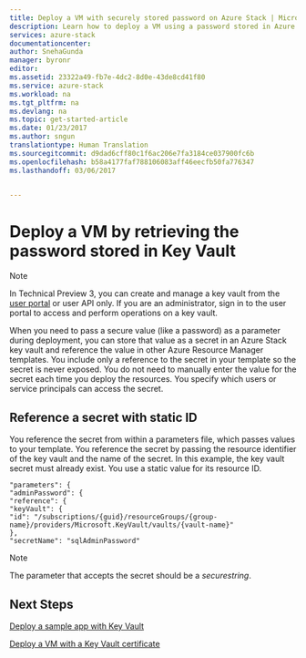 ```yaml
---
title: Deploy a VM with securely stored password on Azure Stack | Microsoft Docs
description: Learn how to deploy a VM using a password stored in Azure Stack Key Vault
services: azure-stack
documentationcenter: 
author: SnehaGunda
manager: byronr
editor: 
ms.assetid: 23322a49-fb7e-4dc2-8d0e-43de8cd41f80
ms.service: azure-stack
ms.workload: na
ms.tgt_pltfrm: na
ms.devlang: na
ms.topic: get-started-article
ms.date: 01/23/2017
ms.author: sngun
translationtype: Human Translation
ms.sourcegitcommit: d9dad6cff80c1f6ac206e7fa3184ce037900fc6b
ms.openlocfilehash: b58a4177faf788106083aff46eecfb50fa776347
ms.lasthandoff: 03/06/2017


---
```

# <a name="deploy-a-vm-by-retrieving-the-password-stored-in-key-vault"></a>Deploy a VM by retrieving the password stored in Key Vault

> [!NOTE]
> In Technical Preview 3, you can create and manage a key vault from the [user portal](azure-stack-manage-portals.md#the-user-portal) or user API only. If you are an administrator, sign in to the user portal to access and perform operations on a key vault.

When you need to pass a secure value (like a password) as a parameter during deployment, you can store that value as a secret in an Azure Stack key vault and reference the value in other Azure Resource Manager templates. You include only a reference to the secret in your template so the secret is never exposed. You do not need to manually enter the value for the secret each time you deploy the resources. You specify which users or service principals can access the secret.

## <a name="reference-a-secret-with-static-id"></a>Reference a secret with static ID
You reference the secret from within a parameters file, which passes values to your template. You reference the secret by passing the resource identifier of the key vault and the name of the secret. In this example, the key vault secret must already exist. You use a static value for its resource ID.

    "parameters": {
    "adminPassword": {
    "reference": {
    "keyVault": {
    "id": "/subscriptions/{guid}/resourceGroups/{group-name}/providers/Microsoft.KeyVault/vaults/{vault-name}"
    },
    "secretName": "sqlAdminPassword"


> [!NOTE]
> The parameter that accepts the secret should be a *securestring*.
> 
> 

## <a name="next-steps"></a>Next Steps
[Deploy a sample app with Key Vault](azure-stack-kv-sample-app.md)

[Deploy a VM with a Key Vault certificate](azure-stack-kv-push-secret-into-vm.md)


